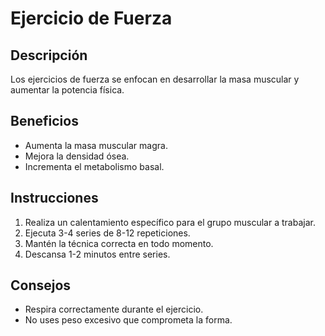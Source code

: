# Ejercicio de Fuerza

## Descripción
Los ejercicios de fuerza se enfocan en desarrollar la masa muscular y aumentar la potencia física.

## Beneficios
- Aumenta la masa muscular magra.
- Mejora la densidad ósea.
- Incrementa el metabolismo basal.

## Instrucciones
1. Realiza un calentamiento específico para el grupo muscular a trabajar.
2. Ejecuta 3-4 series de 8-12 repeticiones.
3. Mantén la técnica correcta en todo momento.
4. Descansa 1-2 minutos entre series.

## Consejos
- Respira correctamente durante el ejercicio.
- No uses peso excesivo que comprometa la forma. 